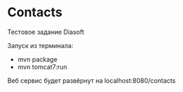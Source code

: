 # Contacts
Тестовое задание Diasoft

Запуск из терминала:

  - mvn package
  - mvn tomcat7:run

Веб сервис будет развёрнут на localhost:8080/contacts
